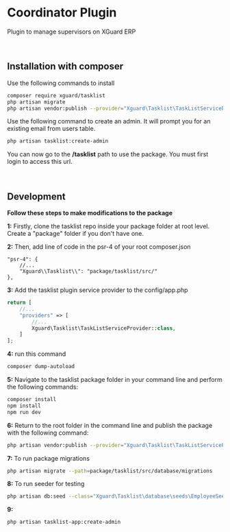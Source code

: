 # Coordinator Plugin

Plugin to manage supervisors on XGuard ERP

<br>

## Installation with composer

Use the following commands to install

```bash
composer require xguard/tasklist
php artisan migrate
php artisan vendor:publish --provider="Xguard\Tasklist\TaskListServiceProvider" --force
```
Use the following command to create an admin. It will prompt you for an existing email from users table.

```bash
php artisan tasklist:create-admin
```
You can now go to the **/tasklist** path to use the package. You must first login to access this url. 

<br>

## Development 

**Follow these steps to make modifications to the package**

**1:** Firstly, clone the tasklist repo inside your package folder at root level. 
Create a "package" folder if you don't have one.


**2:** Then, add line of code in the psr-4 of your root composer.json
```
"psr-4": {
    //...
    "Xguard\\Tasklist\\": "package/tasklist/src/"
},
```
**3:** Add the tasklist plugin service provider to the config/app.php

```php
return [
    //...
    "providers" => [
        //...
        Xguard\Tasklist\TaskListServiceProvider::class,
    ]
];

```


**4:** run this command
```bash
composer dump-autoload 
```

**5:** Navigate to the tasklist package folder in your command line and perform the following commands:
```bash
composer install
npm install
npm run dev
```

**6:** Return to the root folder in the command line and publish the package with the following command:
```bash
php artisan vendor:publish --provider="Xguard\Tasklist\TaskListServiceProvider" --force
```

**7:** To run package migrations
```bash
php artisan migrate --path=package/tasklist/src/database/migrations
```

**8:** To run seeder for testing
```bash
php artisan db:seed --class="Xguard\Tasklist\database\seeds\EmployeeSeeder"
```

**9:** 
```bash
php artisan tasklist-app:create-admin
```
<br>
